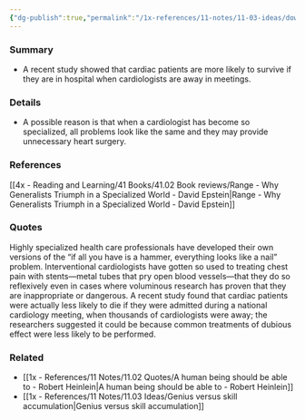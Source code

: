 ```yaml
---
{"dg-publish":true,"permalink":"/1x-references/11-notes/11-03-ideas/downsides-of-specialization-you-are-less-likely-to-die-of-heart-surgery-when-cardiologists-are-away/","title":"Downsides of specialization - You are less likely to die of heart surgery when cardiologists are away","created":"2024-01-20T21:08:11.000+03:00","updated":"2024-02-14T20:18:33.158+03:00"}
---
```



### Summary
- A recent study showed that cardiac patients are more likely to survive if they are in hospital when cardiologists are away in meetings.

### Details
- A possible reason is that when a cardiologist has become so specialized, all problems look like the same and they may provide unnecessary heart surgery.

### References
[[4x - Reading and Learning/41 Books/41.02 Book reviews/Range - Why Generalists Triumph in a Specialized World - David Epstein\|Range - Why Generalists Triumph in a Specialized World - David Epstein]]

### Quotes
Highly specialized health care professionals have developed their own versions of the “if all you have is a hammer, everything looks like a nail” problem. Interventional cardiologists have gotten so used to treating chest pain with stents—metal tubes that pry open blood vessels—that they do so reflexively even in cases where voluminous research has proven that they are inappropriate or dangerous. A recent study found that cardiac patients were actually less likely to die if they were admitted during a national cardiology meeting, when thousands of cardiologists were away; the researchers suggested it could be because common treatments of dubious effect were less likely to be performed.

### Related
- [[1x - References/11 Notes/11.02 Quotes/A human being should be able to - Robert Heinlein\|A human being should be able to - Robert Heinlein]]
- [[1x - References/11 Notes/11.03 Ideas/Genius versus skill accumulation\|Genius versus skill accumulation]]